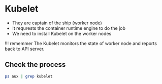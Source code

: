 # Kubelet

- They are captain of the ship (worker node)
- It requrests the container runtime engine to do the job
- We need to install Kubelet on the worker nodes 

!!! rememmer
    The Kubelet monitors the state of worker node and reports back to API server.


## Check the process
```bash
ps aux | grep kubelet
```




